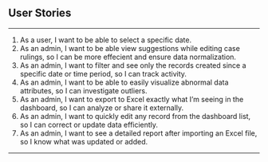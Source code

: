 
## User Stories
-------------
1. As a user, I want to be able to select a specific date.
2. As an admin, I want to be able view suggestions while editing case rulings, so I can be more effecient and ensure data normalization.
3. As an admin, I want to filter and see only the records created since a specific date or time period, so I can track activity.
4. As an admin, I want to be able to easily visualize abnormal data attributes, so I can investigate outliers.
5. As an admin, I want to export to Excel exactly what I’m seeing in the dashboard, so I can analyze or share it externally.
6. As an admin, I want to quickly edit any record from the dashboard list, so I can correct or update data efficiently.
7. As an admin, I want to see a detailed report after importing an Excel file, so I know what was updated or added.
---------------------------------------------------------------------------------------------------------

